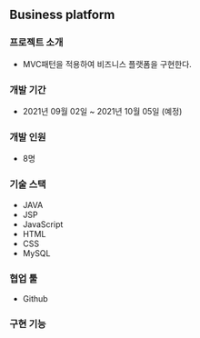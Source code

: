 ## Business platform

### 프로젝트 소개
* MVC패턴을 적용하여 비즈니스 플랫폼을 구현한다.

### 개발 기간
* 2021년 09월 02일 ~ 2021년 10월 05일 (예정)

### 개발 인원
* 8명

### 기술 스택
* JAVA
* JSP
* JavaScript
* HTML
* CSS
* MySQL
    
### 협업 툴
* Github
    
### 구현 기능
